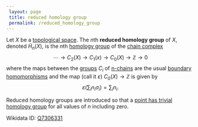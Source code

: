 ```yaml
---
 layout: page
 title: reduced homology group
 permalink: /reduced_homology_group
---
```

Let $X$ be a [topological space](https://defsmath.github.io/DefsMath/topological_space). The $n$th **reduced homology group** of $X$, denoted $\tilde H_n(X)$, is the $n$th [homology group](https://defsmath.github.io/DefsMath/homology_group) of the [chain complex](https://defsmath.github.io/DefsMath/chain_complex) $$\cdots \to C_2(X) \to C_1(x) \to C_0(X) \to \mathbb Z\to 0$$ where the maps between the [groups](https://defsmath.github.io/DefsMath/group) $C_i$ of [n-chains](https://defsmath.github.io/DefsMath/n-chain) are the usual [boundary homomorphisms](https://defsmath.github.io/DefsMath/boundary_homomorphism) and the map (call it $\varepsilon$) $C_0(X)\to \mathbb Z$ is given by $$\varepsilon\left(\sum_i n_i\sigma_i\right) = \sum_i n_i.$$

Reduced homology groups are introduced so that a [point has trivial homology group](https://defsmath.github.io/DefsMath/singular_homology_of_a_point) for all values of $n$ including zero. 

Wikidata ID: [Q7306331](https://www.wikidata.org/wiki/Q7306331)